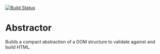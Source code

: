 [![Build Status](https://travis-ci.org/collingo/abstractor.svg)](https://travis-ci.org/collingo/abstractor)

# Abstractor

Builds a compact abstraction of a DOM structure to validate against and build HTML.